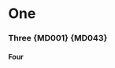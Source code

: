 # One #

### Three {MD001} {MD043} ###

#### Four ####

<!-- markdownlint-configure-file {
  "MD043": {
    "headings": [
      "# One",
      "## Two",
      "### Three",
      "#### Four"
    ]
  }
} -->
